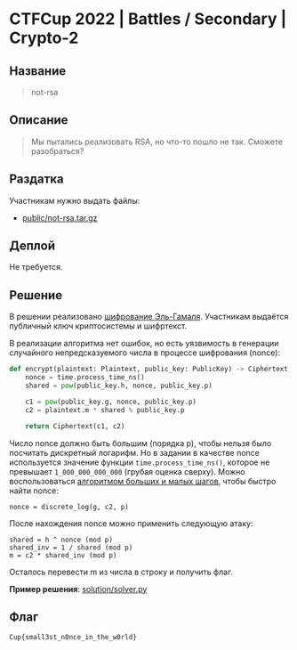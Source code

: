 # CTFCup 2022 | Battles / Secondary | Crypto-2

## Название

> not-rsa

## Описание

> Мы пытались реализовать RSA, но что-то пошло не так. Сможете разобраться?

## Раздатка

Участникам нужно выдать файлы:

* [public/not-rsa.tar.gz](public/not-rsa.tar.gz)

## Деплой

Не требуется.

## Решение

В решении реализовано [шифрование Эль-Гамаля](https://en.wikipedia.org/wiki/ElGamal_encryption). Участникам выдаётся публичный ключ криптосистемы и шифртекст.

В реализации алгоритма нет ошибок, но есть уязвимость в генерации случайного непредсказуемого числа в процессе шифрования (nonce):

```python
def encrypt(plaintext: Plaintext, public_key: PublicKey) -> Ciphertext:
    nonce = time.process_time_ns()
    shared = pow(public_key.h, nonce, public_key.p)

    c1 = pow(public_key.g, nonce, public_key.p)
    c2 = plaintext.m * shared % public_key.p

    return Ciphertext(c1, c2)
```

Число nonce должно быть большим (порядка p), чтобы нельзя было посчитать дискретный логарифм. Но в задании в качестве nonce используется значение функции `time.process_time_ns()`, которое не превышает `1_000_000_000_000` (грубая оценка сверху). Можно воспользоваться [алгоритмом больших и малых шагов](https://en.wikipedia.org/wiki/Baby-step_giant-step), чтобы быстро найти nonce:

```
nonce = discrete_log(g, c2, p)
```

После нахождения nonce можно применить следующую атаку:

```
shared = h ^ nonce (mod p)
shared_inv = 1 / shared (mod p)
m = c2 * shared_inv (mod p)
```

Осталось перевести m из числа в строку и получить флаг.

**Пример решения**: [solution/solver.py](solution/solver.py)

## Флаг

```
Cup{small3st_n0nce_in_the_w0rld}
```
